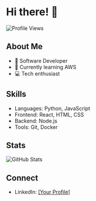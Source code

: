 # Hi there! 👋

![Profile Views](https://komarev.com/ghpvc/?username=yashwanthmukka)

## About Me
- 🚀 Software Developer
- 🌱 Currently learning AWS
- 💻 Tech enthusiast

## Skills
- Languages: Python, JavaScript
- Frontend: React, HTML, CSS
- Backend: Node.js
- Tools: Git, Docker

## Stats
![GitHub Stats](https://github-readme-stats.vercel.app/api?username=yashwanthmukka&show_icons=true&theme=dark)

## Connect
- LinkedIn: [[Your Profile]](https://www.linkedin.com/in/yashwanthmukka/)
